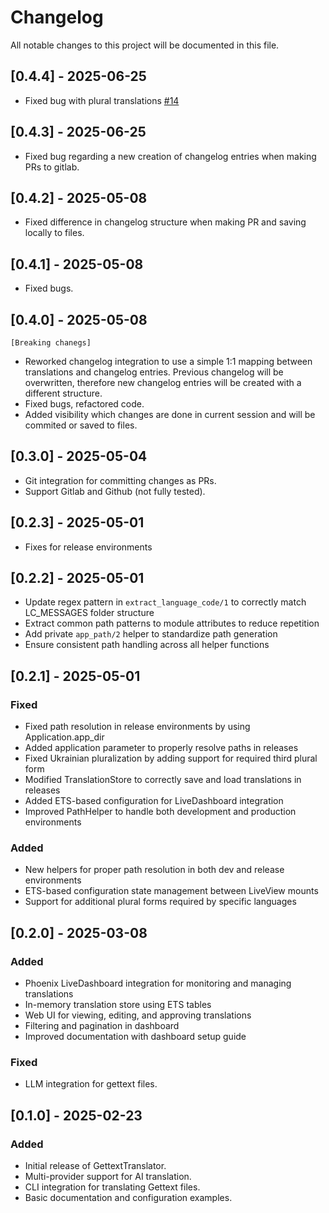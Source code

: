 # Changelog

All notable changes to this project will be documented in this file.

## [0.4.4] - 2025-06-25
- Fixed bug with plural translations [#14](https://github.com/marmend-company/gettext_translator/issues/14)

## [0.4.3] - 2025-06-25
- Fixed bug regarding a new creation of changelog entries when making PRs to gitlab.

## [0.4.2] - 2025-05-08
- Fixed difference in changelog structure when making PR and saving locally to files.

## [0.4.1] - 2025-05-08
- Fixed bugs.

## [0.4.0] - 2025-05-08
    [Breaking chanegs]
- Reworked changelog integration to use a simple 1:1 mapping between translations and changelog entries. Previous changelog will be overwritten, therefore new changelog entries will be created with a different structure.
- Fixed bugs, refactored code.
- Added visibility which changes are done in current session and will be commited or saved to files.

## [0.3.0] - 2025-05-04
- Git integration for committing changes as PRs.
- Support Gitlab and Github (not fully tested).

## [0.2.3] - 2025-05-01
- Fixes for release environments

## [0.2.2] - 2025-05-01
- Update regex pattern in `extract_language_code/1` to correctly match LC_MESSAGES folder structure
- Extract common path patterns to module attributes to reduce repetition
- Add private `app_path/2` helper to standardize path generation
- Ensure consistent path handling across all helper functions

## [0.2.1] - 2025-05-01

### Fixed
- Fixed path resolution in release environments by using Application.app_dir
- Added application parameter to properly resolve paths in releases
- Fixed Ukrainian pluralization by adding support for required third plural form
- Modified TranslationStore to correctly save and load translations in releases
- Added ETS-based configuration for LiveDashboard integration
- Improved PathHelper to handle both development and production environments

### Added
- New helpers for proper path resolution in both dev and release environments
- ETS-based configuration state management between LiveView mounts
- Support for additional plural forms required by specific languages

## [0.2.0] - 2025-03-08
### Added
- Phoenix LiveDashboard integration for monitoring and managing translations
- In-memory translation store using ETS tables
- Web UI for viewing, editing, and approving translations
- Filtering and pagination in dashboard
- Improved documentation with dashboard setup guide

### Fixed
- LLM integration for gettext files.

## [0.1.0] - 2025-02-23
### Added
- Initial release of GettextTranslator.
- Multi-provider support for AI translation.
- CLI integration for translating Gettext files.
- Basic documentation and configuration examples.
